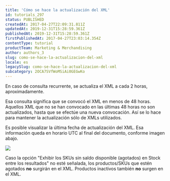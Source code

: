 ```yaml
---
title: 'Cómo se hace la actualización del XML'
id: tutorials_297
status: PUBLISHED
createdAt: 2017-04-27T22:09:31.811Z
updatedAt: 2019-12-31T15:28:59.361Z
publishedAt: 2019-12-31T15:28:59.361Z
firstPublishedAt: 2017-04-27T23:03:14.354Z
contentType: tutorial
productTeam: Marketing & Merchandising
author: authors_3
slug: como-se-hace-la-actualizacion-del-xml
locale: es
legacySlug: como-se-hace-la-actualizacion-del-xml
subcategory: 2OCA7SVfWoMSiAi0GEGwKo
---
```


En caso de consulta recurrente, se actualiza el XML a cada 2 horas, aproximadamente.

Esa consulta significa que se convocó el XML en menos de 48 horas. Aquellos XML que no se han convocado en las últimas 48 horas no son actualizados, hasta que se efectúe una nueva convocación. Así se lo hace para mantener la actualización sólo de XMLs utilizados.

Es posible visualizar la última fecha de actualización del XML. Esa información queda en horario UTC al final del documento, conforme imagen abajo.

![](//images.contentful.com/alneenqid6w5/5YwPKBeb5ekeGEu6gcQgUG/585efc76d9e56c5ed434d4faa6e526f0/xml.png)

<div class="alert alert-info">Caso la opción "Exhibir los SKUs sin saldo disponible (agotados) en Stock entre los resultados" no esté señalada, los productos/SKUs que estén agotados <strong>no</strong> surgirán en el XML. Productos inactivos también <strong>no</strong> surgen en el XML.</div>
